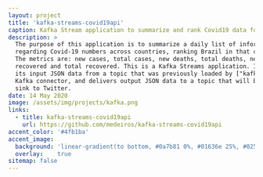 ```yaml
---
layout: project
title: 'kafka-streams-covid19api'
caption: Kafka Stream application to summarize and rank Covid19 data for Brazil.
description: >
  The purpose of this application is to summarize a daily list of information
  regarding Covid-19 numbers across countries, ranking Brazil in that context.
  The metrics are: new cases, total cases, new deaths, total deaths, new
  recovered and total recovered. This is a Kafka Streams application. It gets
  its input JSON data from a topic that was previously loaded by ["kafka-connect-covid19api"](/projects/kafka-connect-covid19api/)
  Kafka connector, and delivers output JSON data to a topic that will be later
  sink to Twitter.
date: 14 May 2020
image: /assets/img/projects/kafka.png
links:
  - title: kafka-streams-covid19api
    url: https://github.com/medeiros/kafka-streams-covid19api
accent_color: '#4fb1ba'
accent_image:
  background: 'linear-gradient(to bottom, #0a7b81 0%, #01636e 25%, #02505b 50%, #073a4a 75%, #082e39 100%)'
  overlay:    true
sitemap: false
---
```


